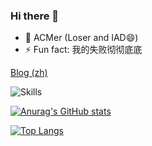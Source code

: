 ### Hi there 👋

- 🎈 ACMer (Loser and IAD😄)
- ⚡ Fun fact: 我的失败彻彻底底

[Blog (zh)](https://anak1st.github.io/blog)

![Skills](https://skillicons.dev/icons?i=github,c,cpp,cs,html,js,ts,css,py,md,bash,git,linux,vscode,electron,nodejs,react,vue,rust,wasm)

[![Anurag's GitHub stats](https://github-readme-stats.vercel.app/api?username=anak1st&theme=onedark)](https://github.com/anuraghazra/github-readme-stats)

[![Top Langs](https://github-readme-stats.vercel.app/api/top-langs/?username=anak1st&layout=compact&theme=onedark)](https://github.com/anuraghazra/github-readme-stats)
